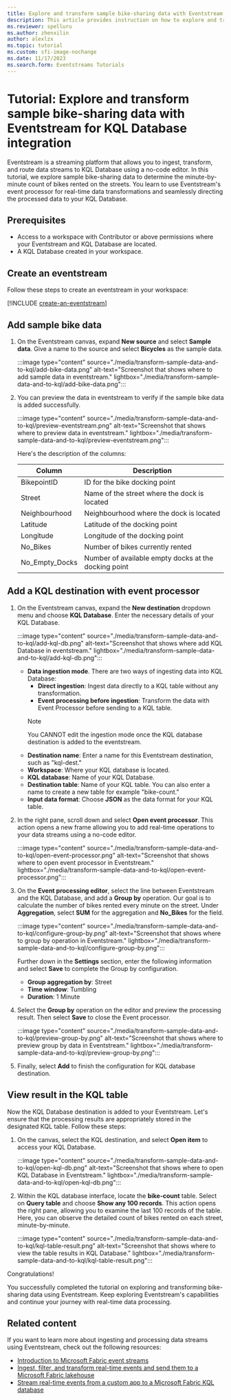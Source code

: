 ```yaml
---
title: Explore and transform sample bike-sharing data with Eventstream for KQL Database integration
description: This article provides instruction on how to explore and transform sample bike-sharing data in Fabric Eventstream and then route the data to KQL Database.
ms.reviewer: spelluru
ms.author: zhenxilin
author: alexlzx
ms.topic: tutorial
ms.custom: sfi-image-nochange
ms.date: 11/17/2023
ms.search.form: Eventstreams Tutorials
---
```


# Tutorial: Explore and transform sample bike-sharing data with Eventstream for KQL Database integration

Eventstream is a streaming platform that allows you to ingest, transform, and route data streams to KQL Database using a no-code editor. In this tutorial, we explore sample bike-sharing data to determine the minute-by-minute count of bikes rented on the streets. You learn to use Eventstream's event processor for real-time data transformations and seamlessly directing the processed data to your KQL Database.

## Prerequisites

* Access to a workspace with Contributor or above permissions where your Eventstream and KQL Database are located.
* A KQL Database created in your workspace.

## Create an eventstream 
Follow these steps to create an eventstream in your workspace:

[!INCLUDE [create-an-eventstream](./includes/create-an-eventstream.md)]


## Add sample bike data

1. On the Eventstream canvas, expand **New source** and select **Sample data**. Give a name to the source and select **Bicycles** as the sample data.

    :::image type="content" source="./media/transform-sample-data-and-to-kql/add-bike-data.png" alt-text="Screenshot that shows where to add sample data in eventstream." lightbox="./media/transform-sample-data-and-to-kql/add-bike-data.png":::
1. You can preview the data in eventstream to verify if the sample bike data is added successfully.

    :::image type="content" source="./media/transform-sample-data-and-to-kql/preview-eventstream.png" alt-text="Screenshot that shows where to preview data in eventstream." lightbox="./media/transform-sample-data-and-to-kql/preview-eventstream.png":::

    Here's the description of the columns:

    | Column          | Description                               |
    | --------------- | ----------------------------------------- |
    | BikepointID     | ID for the bike docking point       |
    | Street          | Name of the street where the dock is located|
    | Neighbourhood   | Neighbourhood where the dock is located|
    | Latitude        | Latitude of the docking point   |
    | Longitude       | Longitude of the docking point  |
    | No_Bikes        | Number of bikes currently rented            |
    | No_Empty_Docks  | Number of available empty docks at the docking point|

## Add a KQL destination with event processor

1. On the Eventstream canvas, expand the **New destination** dropdown menu and choose **KQL Database**. Enter the necessary details of your KQL Database.

    :::image type="content" source="./media/transform-sample-data-and-to-kql/add-kql-db.png" alt-text="Screenshot that shows where add KQL Database in eventstream." lightbox="./media/transform-sample-data-and-to-kql/add-kql-db.png":::

    * **Data ingestion mode**. There are two ways of ingesting data into KQL Database:
        * **Direct ingestion**: Ingest data directly to a KQL table without any transformation.
        * **Event processing before ingestion**: Transform the data with Event Processor before sending to a KQL table.
        > [!NOTE]
        > You CANNOT edit the ingestion mode once the KQL database destination is added to the eventstream.
    * **Destination name**: Enter a name for this Eventstream destination, such as "kql-dest."
    * **Workspace**: Where your KQL database is located.
    * **KQL database**: Name of your KQL Database.
    * **Destination table**: Name of your KQL table. You can also enter a name to create a new table for example "bike-count."
    * **Input data format**: Choose **JSON** as the data format for your KQL table.

2. In the right pane, scroll down and select **Open event processor**. This action opens a new frame allowing you to add real-time operations to your data streams using a no-code editor.

    :::image type="content" source="./media/transform-sample-data-and-to-kql/open-event-processor.png" alt-text="Screenshot that shows where to open event processor in Eventstream." lightbox="./media/transform-sample-data-and-to-kql/open-event-processor.png":::

3. On the **Event processing editor**, select the line between Eventstream and the KQL Database, and add a **Group by** operation. Our goal is to calculate the number of bikes rented every minute on the street. Under **Aggregation**, select **SUM** for the aggregation and **No_Bikes** for the field.

    :::image type="content" source="./media/transform-sample-data-and-to-kql/configure-group-by.png" alt-text="Screenshot that shows where to group by operation in Eventstream." lightbox="./media/transform-sample-data-and-to-kql/configure-group-by.png":::

    Further down in the **Settings** section, enter the following information and select **Save** to complete the Group by configuration.
    * **Group aggregation by**: Street
    * **Time window**: Tumbling
    * **Duration**: 1 Minute

4. Select the **Group by** operation on the editor and preview the processing result. Then select **Save** to close the Event processor.

    :::image type="content" source="./media/transform-sample-data-and-to-kql/preview-group-by.png" alt-text="Screenshot that shows where to preview group by data in Eventstream." lightbox="./media/transform-sample-data-and-to-kql/preview-group-by.png":::

5. Finally, select **Add** to finish the configuration for KQL database destination.

## View result in the KQL table

Now the KQL Database destination is added to your Eventstream. Let's ensure that the processing results are appropriately stored in the designated KQL table. Follow these steps:

1. On the canvas, select the KQL destination, and select **Open item** to access your KQL Database.

    :::image type="content" source="./media/transform-sample-data-and-to-kql/open-kql-db.png" alt-text="Screenshot that shows where to open KQL Database in Eventstream." lightbox="./media/transform-sample-data-and-to-kql/open-kql-db.png":::

2. Within the KQL database interface, locate the **bike-count** table. Select on **Query table** and choose **Show any 100 records**. This action opens the right pane, allowing you to examine the last 100 records of the table. Here, you can observe the detailed count of bikes rented on each street, minute-by-minute.

    :::image type="content" source="./media/transform-sample-data-and-to-kql/kql-table-result.png" alt-text="Screenshot that shows where to view the table results in KQL Database." lightbox="./media/transform-sample-data-and-to-kql/kql-table-result.png":::

Congratulations!

You successfully completed the tutorial on exploring and transforming bike-sharing data using Eventstream. Keep exploring Eventstream's capabilities and continue your journey with real-time data processing.

## Related content

If you want to learn more about ingesting and processing data streams using Eventstream, check out the following resources:

- [Introduction to Microsoft Fabric event streams](./overview.md)
- [Ingest, filter, and transform real-time events and send them to a Microsoft Fabric lakehouse](./transform-and-stream-real-time-events-to-lakehouse.md)
- [Stream real-time events from a custom app to a Microsoft Fabric KQL database](./stream-real-time-events-from-custom-app-to-kusto.md)
